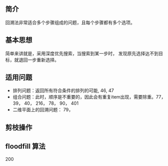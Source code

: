 ## 简介

回溯法非常适合多个步骤组成的问题，且每个步骤都有多个选项。

## 基本思想

简单来讲就是，采用深度优先搜索，当搜索到某一步时， 发现原先选择达不到目标，就退回一步重新选择。


## 适用问题

- 排列问题：返回所有符合条件的排列的可能, 46, 47
- 组合问题：此时，顺序是不重要的，因此会有重复item出现，需要除重。77， 39， 40， 216， 78， 90， 401
- 二维平面上的回溯问题： 79， 



## 剪枝操作


## floodfill 算法

200
